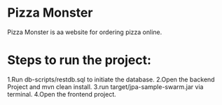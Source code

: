 # Pizza Monster #
Pizza Monster is aa website for ordering pizza online.

# Steps to run the project: #
1.Run db-scripts/restdb.sql to initiate the database.
2.Open the backend Project and mvn clean install.
3.run target/jpa-sample-swarm.jar via terminal.
4.Open the frontend project.